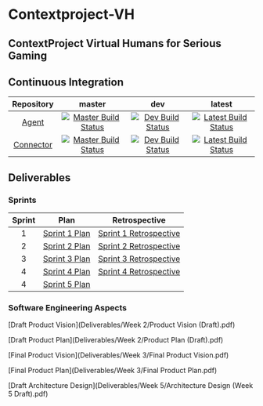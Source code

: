 # Contextproject-VH
ContextProject Virtual Humans for Serious Gaming
------------------------------------------------

## Continuous Integration

| Repository | master | dev | latest |
|:----------:|:------:|:---:|:------:|
| [Agent][GHAgent] | [![Master Build Status][CIAgentMaster]][CIAgentLink] | [![Dev Build Status][CIAgentDev]][CIAgentLink] | [![Latest Build Status][CIAgentLatest]][CIAgentLink] |
| [Connector][GHConnector] | [![Master Build Status][CIConnectorMaster]][CIConnectorLink] | [![Dev Build Status][CIConnectorDev]][CIConnectorLink] | [![Latest Build Status][CIConnectorLatest]][CIConnectorLink] |

## Deliverables

### Sprints

| Sprint | Plan | Retrospective |
|:------:|:----:|:-------------:|
| 1      | [Sprint 1 Plan][S1P] | [Sprint 1 Retrospective][S1R] |
| 2      | [Sprint 2 Plan][S2P] | [Sprint 2 Retrospective][S2R] |
| 3      | [Sprint 3 Plan][S3P] | [Sprint 3 Retrospective][S3R] |
| 4      | [Sprint 4 Plan][S4P] | [Sprint 4 Retrospective][S4R] |
| 4      | [Sprint 5 Plan][S5P] |               |

### Software Engineering Aspects

[Draft Product Vision](Deliverables/Week 2/Product Vision (Draft).pdf)

[Draft Product Plan](Deliverables/Week 2/Product Plan (Draft).pdf)

[Final Product Vision](Deliverables/Week 3/Final Product Vision.pdf)

[Final Product Plan](Deliverables/Week 3/Final Product Plan.pdf)

[Draft Architecture Design](Deliverables/Week 5/Architecture Design (Week 5 Draft).pdf)

[GHAgent]: https://github.com/CodeFoxNL/Contextproject-VH
[GHConnector]: https://github.com/CodeFoxNL/tygron
[CIAgentLink]: https://travis-ci.org/CodeFoxNL/Contextproject-VH/branches
[CIConnectorLink]: https://travis-ci.org/CodeFoxNL/tygron/branches
[CIAgentMaster]: https://travis-ci.org/CodeFoxNL/Contextproject-VH.svg?branch=master
[CIAgentDev]: https://travis-ci.org/CodeFoxNL/Contextproject-VH.svg?branch=dev
[CIAgentLatest]: https://travis-ci.org/CodeFoxNL/Contextproject-VH.svg
[CIConnectorMaster]: https://travis-ci.org/CodeFoxNL/tygron.svg?branch=master
[CIConnectorDev]: https://travis-ci.org/CodeFoxNL/tygron.svg?branch=dev
[CIConnectorLatest]: https://travis-ci.org/CodeFoxNL/tygron.svg
[S1P]: Deliverables/Week%201/Backlog%20Sprint%201.pdf
[S1R]: Deliverables/Week%202/Retrospective%20Sprint%201.pdf
[S2P]: Deliverables/Week%202/Backlog%20Sprint%202.pdf
[S2R]: Deliverables/Week%203/Retrospective%20Sprint%202.pdf
[S3P]: Deliverables/Week%203/Backlog%20Sprint%203.pdf
[S3R]: Deliverables/Week%204/Retrospective%20Sprint%203.pdf
[S4P]: Deliverables/Week%204/Backlog%20Sprint%204.pdf
[S4R]: Deliverables/Week%205/Retrospective%20Sprint%204.pdf
[S5P]: Deliverables/Week%205/Backlog%20Sprint%205.pdf
